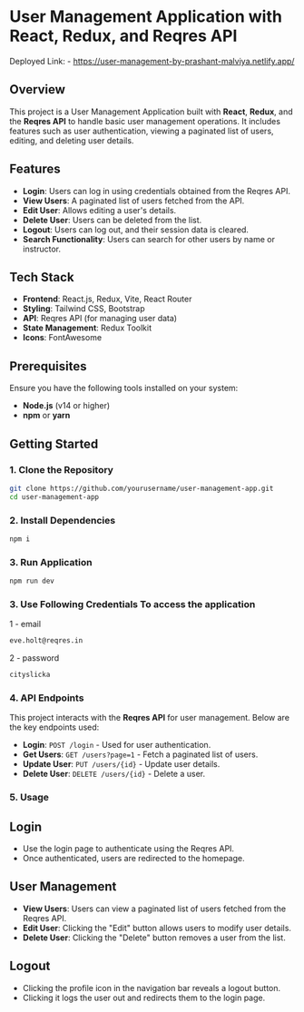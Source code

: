 # User Management Application with React, Redux, and Reqres API

Deployed Link: - https://user-management-by-prashant-malviya.netlify.app/

## Overview

This project is a User Management Application built with **React**, **Redux**, and the **Reqres API** to handle basic user management operations. It includes features such as user authentication, viewing a paginated list of users, editing, and deleting user details.

## Features

- **Login**: Users can log in using credentials obtained from the Reqres API.
- **View Users**: A paginated list of users fetched from the API.
- **Edit User**: Allows editing a user's details.
- **Delete User**: Users can be deleted from the list.
- **Logout**: Users can log out, and their session data is cleared.
- **Search Functionality**: Users can search for other users by name or instructor.

## Tech Stack

- **Frontend**: React.js, Redux, Vite, React Router
- **Styling**: Tailwind CSS, Bootstrap
- **API**: Reqres API (for managing user data)
- **State Management**: Redux Toolkit
- **Icons**: FontAwesome

## Prerequisites

Ensure you have the following tools installed on your system:

- **Node.js** (v14 or higher)
- **npm** or **yarn**

## Getting Started

### 1. Clone the Repository

```bash
git clone https://github.com/yourusername/user-management-app.git
cd user-management-app
```
### 2. Install Dependencies

```bash
npm i
```

### 3. Run Application

```bash
npm run dev
```

### 3. Use Following Credentials To access the application

1 - email
  
```bash
eve.holt@reqres.in
```
2 - password
```bash
cityslicka
```

### 4. API Endpoints

This project interacts with the **Reqres API** for user management. Below are the key endpoints used:

- **Login**: `POST /login` - Used for user authentication.
- **Get Users**: `GET /users?page=1` - Fetch a paginated list of users.
- **Update User**: `PUT /users/{id}` - Update user details.
- **Delete User**: `DELETE /users/{id}` - Delete a user.

### 5. Usage

## Login

- Use the login page to authenticate using the Reqres API.
- Once authenticated, users are redirected to the homepage.

## User Management

- **View Users**: Users can view a paginated list of users fetched from the Reqres API.
- **Edit User**: Clicking the "Edit" button allows users to modify user details.
- **Delete User**: Clicking the "Delete" button removes a user from the list.

## Logout

- Clicking the profile icon in the navigation bar reveals a logout button. 
- Clicking it logs the user out and redirects them to the login page.

